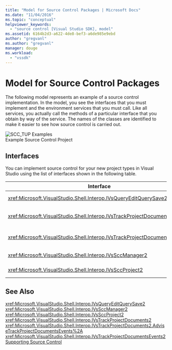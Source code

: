 ```yaml
---
title: "Model for Source Control Packages | Microsoft Docs"
ms.date: "11/04/2016"
ms.topic: "conceptual"
helpviewer_keywords: 
  - "source control [Visual Studio SDK], model"
ms.assetid: 6164b2d3-a622-4de8-bef3-a6de985e9ebd
author: "gregvanl"
ms.author: "gregvanl"
manager: douge
ms.workload: 
  - "vssdk"
---
```

# Model for Source Control Packages
The following model represents an example of a source control implementation. In the model, you see the interfaces that you must implement and the environment services that you must call. Like all services, you actually call the methods of a particular interface that you obtain by way of the service. The names of the classes are identified to make it easier to see how source control is carried out.  
  
 ![SCC&#95;TUP Examples](../../extensibility/internals/media/scc_tup.gif "SCC_TUP")  
Example Source Control Project  
  
## Interfaces  
 You can implement source control for your new project types in Visual Studio using the list of interfaces shown in the following table.  
  
|Interface|Use|  
|---------------|---------|  
|<xref:Microsoft.VisualStudio.Shell.Interop.IVsQueryEditQuerySave2>|Called by projects and editors before they save or change (dirty) files. This interface is accessed using the <xref:Microsoft.VisualStudio.Shell.Interop.SVsQueryEditQuerySave> service.|  
|<xref:Microsoft.VisualStudio.Shell.Interop.IVsTrackProjectDocuments2>|Called by projects to request permission to add, remove, or rename a file or directory. This interface is also called by projects to inform the environment when an approved add, remove, or rename action is complete. It is accessed using the <xref:Microsoft.VisualStudio.Shell.Interop.SVsTrackProjectDocuments> service.|  
|<xref:Microsoft.VisualStudio.Shell.Interop.IVsTrackProjectDocumentsEvents2>|Implemented by any entity that registers to be notified when projects add, rename, or remove a file or directory. To register for event notification, call <xref:Microsoft.VisualStudio.Shell.Interop.IVsTrackProjectDocuments2.AdviseTrackProjectDocumentsEvents%2A>.|  
|<xref:Microsoft.VisualStudio.Shell.Interop.IVsSccManager2>|Called by projects to register with the source control package and to obtain information on source control status. This interface is accessed using the <xref:Microsoft.VisualStudio.Shell.Interop.SVsSccManager> service.|  
|<xref:Microsoft.VisualStudio.Shell.Interop.IVsSccProject2>|Implemented by the project to respond to source control requests for information about files and to obtain the source control settings required for the project file.|  
  
## See Also  
 <xref:Microsoft.VisualStudio.Shell.Interop.IVsQueryEditQuerySave2>   
 <xref:Microsoft.VisualStudio.Shell.Interop.IVsSccManager2>   
 <xref:Microsoft.VisualStudio.Shell.Interop.IVsSccProject2>   
 <xref:Microsoft.VisualStudio.Shell.Interop.IVsTrackProjectDocuments2>   
 <xref:Microsoft.VisualStudio.Shell.Interop.IVsTrackProjectDocuments2.AdviseTrackProjectDocumentsEvents%2A>   
 <xref:Microsoft.VisualStudio.Shell.Interop.IVsTrackProjectDocumentsEvents2>   
 [Supporting Source Control](../../extensibility/internals/supporting-source-control.md)